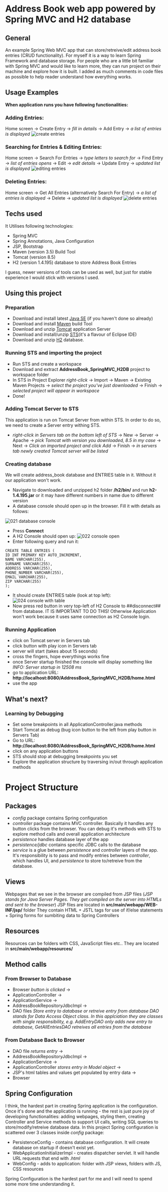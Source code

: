 # Address Book web app powered by Spring MVC and H2 database

## General
An example Spring Web MVC app that can store/retreive/edit address book entries (CRUD functionality).
For myself it is a way to learn Spring Framework and database storage.
For people who are a little bit familiar with Spring MVC and would like to learn more, they can run project on their machine and explore how it is built.
I added as much comments in code files as possible to help reader understand how everything works.

## Usage Examples
**When application runs you have following functionalities:**
### Adding Entries:
Home screen -> Create Entry -> *fill in details* -> Add Entry -> *a list of entries is displayed*
![create entries](https://user-images.githubusercontent.com/11411618/27771905-36df359e-5f50-11e7-8fe4-d5f14fc72f08.gif)

### Searching for Entries & Editing Entries:
Home screen -> Search For Entries -> *type letters to search for* -> Find Entry -> *list of entries opens* -> Edit -> *edit details* -> Update Entry -> *updated list is displayed*
![editing entries](https://user-images.githubusercontent.com/11411618/27772236-e0c15a24-5f55-11e7-80b9-7a7399b74e46.gif)

### Deleting Entries:
Home screen -> Get All Entries (alternatively Search For Entry) -> *a list of entries is displayed* -> Delete -> *updated list is displayed*
![delete entries](https://user-images.githubusercontent.com/11411618/27772379-eceddd4c-5f58-11e7-9cdf-bc5d35cee4ec.gif)

## Techs used
It Utilises following technologies:
* Spring MVC
* Spring Annotations, Java Configuration
* JSP, Bootstrap
* Maven (version 3.5) Build Tool
* Tomcat (version 8.5)
* H2 (version 1.4.195) database to store Address Book Entries

I guess, newer versions of tools can be used as well, but just for stable experience I would stick with versions I used.

## Using this project
### Preparation
* Download and install latest [Java SE](http://www.oracle.com/technetwork/java/javase/downloads/index.html) (if you haven't done so already)
* Download and install [Maven](https://maven.apache.org/download.cgi) build Tool
* Download and unzip [Tomcat](https://tomcat.apache.org/) application Server
* Download and install/unzip [STS](https://spring.io/tools/sts/all)(it's a flavour of Eclipse IDE)
* Download and unzip [H2](http://www.h2database.com/html/main.html) database.
### Running STS and importing the project
* Run STS and create a workspace
* Download and extract **AddressBook_SpringMVC_H2DB** project to workspace folder
* In STS in Project Explorer *right-click* -> Import -> Maven -> Existing Maven Projects -> *select the project you've just downloaded* -> Finish -> *selected project will appear in workspace*
* Done!
### Adding Tomcat Server to STS
This application is run on Tomcat Server from within STS. In order to do so, we need to create a Server entry withing STS.
* *right-click in Servers tab on the bottom left of STS* -> New -> Server -> Apache -> *pick Tomcat with version you downloaded, 8.5 in my case* -> Next -> *Click on imported project and click Add* -> Finish -> *in servers tab newly created Tomcat server will be listed*
### Creating database
We will create address_book database and ENTRIES table in it. Without it our application won't work.
* Navigate to downloaded and unzipped h2 folder **/h2/bin/** and run **h2-1.4.195.jar** or it may have different numbers in name due to different version
* A database console should open up in the browser. Fill it with details as follows:

![021 database console](https://user-images.githubusercontent.com/11411618/27842266-50d63572-6100-11e7-96be-8f844be84bc2.JPG)
* Press **Connect**
* A H2 Console should open up:
![022 console open](https://user-images.githubusercontent.com/11411618/27842689-1f52b134-6104-11e7-83ce-5a9bf6f434c4.jpg)
* Enter following query and run it:
```
CREATE TABLE ENTRIES (
ID INT PRIMARY KEY AUTO_INCREMENT,
NAME VARCHAR(255),
SURNAME VARCHAR(255),
ADDRESS VARCHAR(255),
PHONE_NUMBER VARCHAR(255),
EMAIL VARCHAR(255),
ZIP VARCHAR(255)
);
```
* It should create ENTRIES table (look at top left):
![024 console with table](https://user-images.githubusercontent.com/11411618/27842691-1f552072-6104-11e7-8380-0e7bba543f32.jpg)
* Now press red button in very top-left of H2 Console to ##disconnect## from database. IT IS IMPORTANT TO DO THIS! Otherwise Application won't work because it uses same connection as H2 Console login.

### Running Application
* click on Tomcat server in Servers tab
* click button with play icon in Servers tab
* server will start (takes about 15 seconds)
* cross the fingers, hope everythings works fine
* once Server startup finished the console will display something like *INFO: Server startup in 12508 ms*
* go to application URL: **http://localhost:8080/AddressBook_SpringMVC_H2DB/home.html**
* use the app

## What's next?
### Learning by Debugging
* Set some breakpoints in all ApplicationController.java methods
* Start Tomcat as debug (bug icon button to the left from play button in Servers Tab)
* Go to URL: **http://localhost:8080/AddressBook_SpringMVC_H2DB/home.html**
* click on any application buttons
* STS should stop at debugging breakpoints you set
* Explore the application structure by traversing in/out through application methods

# Project Structure
## Packages
* *config* package contains Spring configuration
* *controller* package contains MVC controller. Basically it handles any button clicks from the browser. You can debug it's methods with STS to explore method calls and overall application architecture
* *persistence* handles database layer of the app
* *persistence/jdbc* contains specific JDBC calls to the database
* *service* is a glue between *persistence* and *controller* layers of the app. It's responsibility is to pass and modify entries between *controller*, which handles UI, and *persistence* to store to/retreive from the database.
## Views
Webpages that we see in the browser are compiled from JSP files (*JSP stands for Java Server Pages. They get compiled on the server into HTMLs and sent to the browser*)
JSP files are located in **src/main/webapp/WEB-INF/jsp/** folder
They contain HTML + JSTL tags for use of if/else statements + Spring forms for sumbiting data to Spring Controllers
## Resources
Resources can be folders with CSS, JavaScript files etc..
They are located in **src/main/webapp/resources/**
## Method calls
### From Browser to Database
* Browser *button is clicked* -> 
* ApplicationController -> 
* ApplicationService -> 
* AddressBookRepositoryJdbcImpl -> 
* DAO files *Store entry to database or retreive entry from database*
*DAO stands for Data Access Object class. In this applciation they are classes with single responsibility, e.g. AddEntryDAO only adds new entry to database, GetAllEntriesDAO retreives all entries from the database*
### From Database Back to Browser
* DAO file *returns entry* ->
* AddressBookRepositoryJdbcImpl ->
* ApplicationService ->
* ApplicationController *stores entry in Model object* ->
* JSP's html tables and values get populated by entry data ->
* Browser
## Spring Configuration
I think, the hardest part in creating Spring application is the configuration. Once it's done and the application is running - the rest is just pure joy of developing functionalities: adding webpages, styling them, creating Controller and Service methods to support UI calls, writing SQL queries to store/modify/retreive database data.
In this project Spring configuration is scattered over 3 classes inside *config* package:
* PersistenceConfig - contains database configuration. It will create database on startup if doesn't exist yet.
* WebApplicationInitializerImpl - creates dispatcher servlet. It will handle URL requests that end with *.html*
* WebConfig - adds to application: folder with JSP views, folders with JS, CSS resources

Spring Configuration is the hardest part for me and I will need to spend some more time understanding it.
